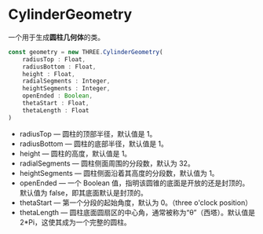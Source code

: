 # CylinderGeometry

一个用于生成**圆柱几何体**的类。

```js
const geometry = new THREE.CylinderGeometry(
    radiusTop : Float,
    radiusBottom : Float,
    height : Float,
    radialSegments : Integer,
    heightSegments : Integer,
    openEnded : Boolean,
    thetaStart : Float,
    thetaLength : Float
)
```

-   radiusTop — 圆柱的顶部半径，默认值是 1。
-   radiusBottom — 圆柱的底部半径，默认值是 1。
-   height — 圆柱的高度，默认值是 1。
-   radialSegments — 圆柱侧面周围的分段数，默认为 32。
-   heightSegments — 圆柱侧面沿着其高度的分段数，默认值为 1。
-   openEnded — 一个 Boolean 值，指明该圆锥的底面是开放的还是封顶的。默认值为 false，即其底面默认是封顶的。
-   thetaStart — 第一个分段的起始角度，默认为 0。（three o'clock position）
-   thetaLength — 圆柱底面圆扇区的中心角，通常被称为“θ”（西塔）。默认值是 2\*Pi，这使其成为一个完整的圆柱。

<MyIframe src="https://xarzhi.github.io/geometry/index.html#CylinderGeometry"></MyIframe>